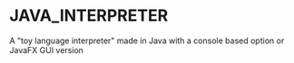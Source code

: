 # JAVA_INTERPRETER
A "toy language interpreter" made in Java with a console based option or JavaFX GUI version 
